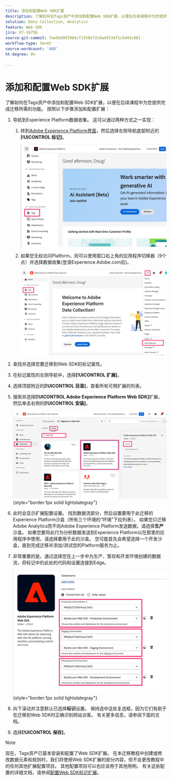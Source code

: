 ```yaml
---
title: 添加和配置Web SDK扩展
description: 了解如何在Tags资产中添加和配置Web SDK扩展，以便在后续课程中为您提供完成迁移所需的功能。
solution: Data Collection, Analytics
feature: Web SDK
jira: KT-16758
source-git-commit: 7ae56d997884cf1558e72c0ad553df1c5d43c081
workflow-type: tm+mt
source-wordcount: '468'
ht-degree: 0%

---
```



# 添加和配置Web SDK扩展

了解如何在Tags资产中添加和配置Web SDK扩展，以便在后续课程中为您提供完成迁移所需的功能。
按照以下步骤添加和配置扩展：

1. 导航到Experience Platform数据收集。 这可以通过两种方式之一实现：
   1. 转到[Adobe Experience Platform界面](https://platform.adobe.com/)，然后选择左侧导航底部附近的&#x200B;**[!UICONTROL 标记]**。

      ![访问标记1](assets/access-tags-1.jpg)
   1. 如果您无权访问Platform，则可以使用窗口右上角的应用程序切换器（9个点）并选择数据收集(登录Experience.Adobe.com后)。

      ![访问标记2](assets/access-tags-2.jpg)
1. 查找并选择您要迁移到Web SDK的标记属性。
1. 在标记属性的左侧导航中，选择&#x200B;**[!UICONTROL 扩展]**。
1. 选择顶部附近的&#x200B;**[!UICONTROL 目录]**，查看所有可用扩展的列表。
1. 搜索并选择&#x200B;**[!UICONTROL Adobe Experience Platform Web SDK]**&#x200B;扩展，然后单击右侧的&#x200B;**[!UICONTROL 安装]**。

   ![查找Web SDK扩展](assets/find-the-websdk-extension.jpg){style="border:1px solid lightslategray"}

1. 此时会显示扩展配置设置。 找到数据流部分，然后设置要用于此迁移的Experience Platform沙盒（所有三个环境的“环境”下拉列表）。 如果您只迁移Adobe Analytics而不向Adobe Experience Platform发送数据，请选择&#x200B;**生产**&#x200B;沙盒。 如果您要将此行为分析数据发送到Experience Platform以在那里的应用程序中使用，请选择要用于此的沙盒。 您可能首先会希望选择一个开发沙盒，直到完成迁移并添加/测试您的Platform服务为止。
1. 非常重要的是，通过选择您在上一步中为生产、暂存和开发环境创建的数据流，将标记中的此处的代码和设置连接到Edge。

   ![数据流选择](assets/choose-datastreams.jpg){style="border:1px solid lightslategray"}

1. 向下滚动并注意默认已选择&#x200B;**标识**&#x200B;设置。 保持选中这些复选框，因为它们有助于在迁移到Web SDK时正确识别网站访客。 有关更多信息，请参阅下面的文档。

1. 选择&#x200B;**[!UICONTROL 保存]**。

>[!NOTE]
>
>现在，Tags资产已基本安装和配置了Web SDK扩展。 在本迁移教程中创建或修改数据元素和规则时，我们将使用Web SDK扩展的部分内容，但不会更改教程中的任何其他扩展配置项目。 其他配置项目可以也应该用于其他用例。 有关这些配置的详细文档，请参阅[配置Web SDK标记扩展](https://experienceleague.adobe.com/zh-hans/docs/experience-platform/tags/extensions/client/web-sdk/web-sdk-extension-configuration)。
